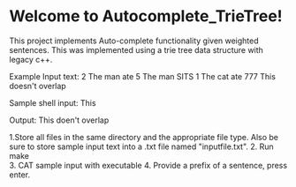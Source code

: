# Welcome to Autocomplete_TrieTree!

This project implements Auto-complete functionality given weighted sentences. This was implemented using a trie tree data structure with legacy c++. 

Example Input text: 
2 The man ate
5 The man SITS
1 The cat ate
777 This doesn't overlap

Sample shell input: 
This 

Output: 
This doen't overlap

  1.Store all files in the same directory and the appropriate file type. Also be sure to store sample input text into a .txt file named "inputfile.txt". 
  2. Run make   
  3. CAT sample input with executable
  4. Provide a prefix of a sentence, press enter. 
  


